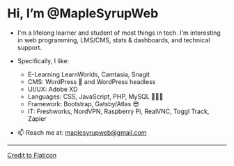 # Hi, I’m @MapleSyrupWeb
- I'm a lifelong learner and student of most things in tech. I'm interesting in web programming, LMS/CMS, stats & dashboards, and technical support.
-  Specifically, I like: 
    * E-Learning LearnWorlds, Camtasia, Snagit
    * CMS: WordPress 🙌 and WordPress headless
    * UI/UX: Adobe XD
    * Languages: CSS, JavaScript, PHP, MySQL 👨🏻‍💻 
    * Framework: Bootstrap, Gatsby/Atlas 😎
    * IT: Freshworks, NordVPN, Raspberry Pi, RealVNC, Toggl Track, Zapier


- 📫 Reach me at: maplesyrupweb@gmail.com

***


<!---
maplesyrupweb/maplesyrupweb is a ✨ special ✨ repository because its `README.md` (this file) appears on your GitHub profile.
You can click the Preview link to take a look at your changes.
--->


<a href="https://www.flaticon.com/free-icons/maple-syrup" title="maple syrup icons">Credit to Flaticon</a>

